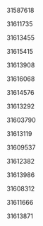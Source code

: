 31587618

31611735

31613455

31615415

31613908

31616068

31614576

31613292

31603790

31613119

31609537

31612382

31613986

31608312

31611666

31613871

